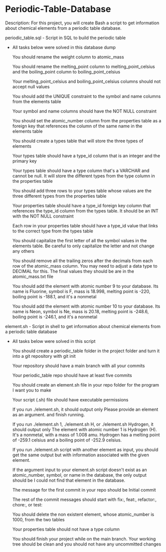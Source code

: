 # Periodic-Table-Database
Description: For this project, you will create Bash a script to get information about chemical elements from a periodic table database.

periodic_table.sql - Script in SQL to build the periodic table

* All tasks below were solved in this database dump

    You should rename the weight column to atomic_mass
    
    You should rename the melting_point column to melting_point_celsius and the boiling_point column to boiling_point_celsius
    
    Your melting_point_celsius and boiling_point_celsius columns should not accept null values
    
    You should add the UNIQUE constraint to the symbol and name columns from the elements table
    
    Your symbol and name columns should have the NOT NULL constraint
    
    You should set the atomic_number column from the properties table as a foreign key that references the column of the same name in the elements table
    
    You should create a types table that will store the three types of elements
    
    Your types table should have a type_id column that is an integer and the primary key
    
    Your types table should have a type column that's a VARCHAR and cannot be null. It will store the different types from the type column in the properties table
    
    You should add three rows to your types table whose values are the three different types from the properties table
    
    Your properties table should have a type_id foreign key column that references the type_id column from the types table. It should be an INT with the NOT NULL constraint
    
    Each row in your properties table should have a type_id value that links to the correct type from the types table
    
    You should capitalize the first letter of all the symbol values in the elements table. Be careful to only capitalize the letter and not change any others
    
    You should remove all the trailing zeros after the decimals from each row of the atomic_mass column. You may need to adjust a data type to DECIMAL for this. The final values they should be are in the atomic_mass.txt file
    
    You should add the element with atomic number 9 to your database. Its name is Fluorine, symbol is F, mass is 18.998, melting point is -220, boiling point is -188.1, and it's a nonmetal
    
    You should add the element with atomic number 10 to your database. Its name is Neon, symbol is Ne, mass is 20.18, melting point is -248.6, boiling point is -246.1, and it's a nonmetal

element.sh -  Script in shell to get information about chemical elements from a periodic table database

* All tasks below were solved in this script

    You should create a periodic_table folder in the project folder and turn it into a git repository with git init
    
    Your repository should have a main branch with all your commits
    
    Your periodic_table repo should have at least five commits
    
    You should create an element.sh file in your repo folder for the program I want you to make
    
    Your script (.sh) file should have executable permissions
    
    If you run ./element.sh, it should output only Please provide an element as an argument. and finish running.
    
    If you run ./element.sh 1, ./element.sh H, or ./element.sh Hydrogen, it should output only The element with atomic number 1 is Hydrogen (H). It's a nonmetal, with a mass of 1.008 amu. Hydrogen has a melting point of -259.1 celsius and a boiling point of -252.9 celsius.
    
    If you run ./element.sh script with another element as input, you should get the same output but with information associated with the given element.
    
    If the argument input to your element.sh script doesn't exist as an atomic_number, symbol, or name in the database, the only output should be I could not find that element in the database.
    
    The message for the first commit in your repo should be Initial commit
    
    The rest of the commit messages should start with fix:, feat:, refactor:, chore:, or test:
    
    You should delete the non existent element, whose atomic_number is 1000, from the two tables
    
    Your properties table should not have a type column
    
    You should finish your project while on the main branch. Your working tree should be clean and you should not have any uncommitted changes
